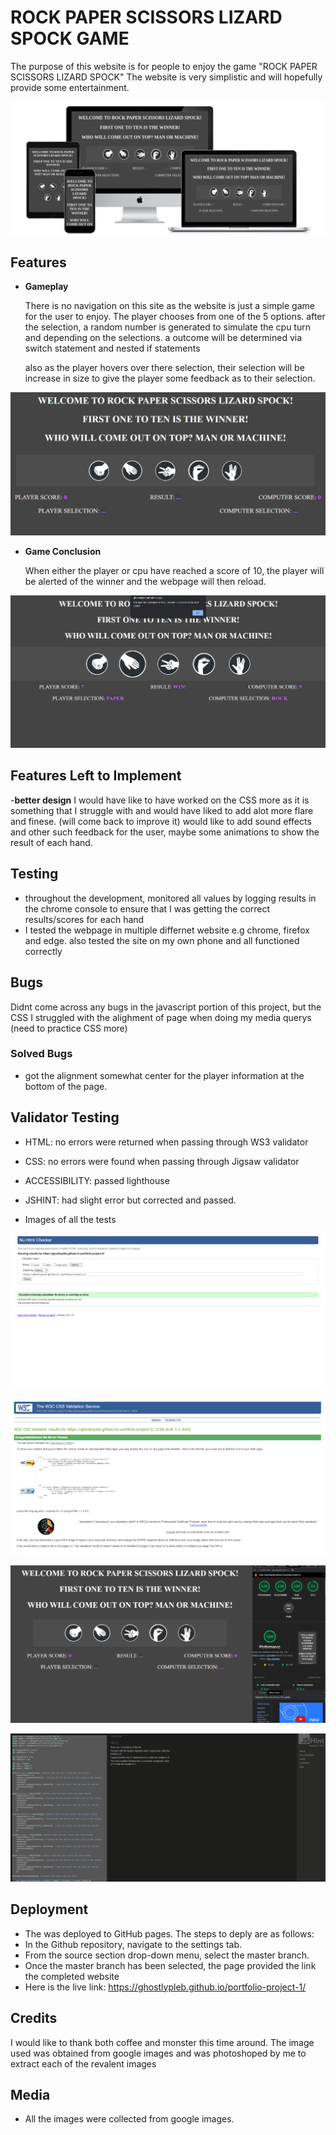# ROCK PAPER SCISSORS LIZARD SPOCK GAME

The purpose of this website is for people to enjoy the game "ROCK PAPER SCISSORS LIZARD SPOCK" 
The website is very simplistic and will hopefully provide some entertainment.

![Responsice Mockup](assets/images/website_mockup.png)

## Features 

- __Gameplay__

  There is no navigation on this site as the website is just a simple game for the user to enjoy. The player chooses from one of the 5 options.
  after the selection, a random number is generated to simulate the cpu turn and depending on the selections. a outcome will be determined via switch statement and nested   if statements
  
  also as the player hovers over there selection, their selection will be increase in size to give the player some feedback as to their selection.

![gameplay](assets/images/game_screenshot.png) 

- __Game Conclusion__

  When either the player or cpu have reached a score of 10, the player will be alerted of the winner and the webpage will then reload.

![Game Ending](assets/images/game_conclusion.png)


## Features Left to Implement

-__better design__
  I would have like to have worked on the CSS more as it is something that I struggle with and would have liked to add alot more flare and finese. (will come back to     improve it)
  would like to add sound effects and other such feedback for the user, maybe some animations to show the result of each hand.

## Testing 

- throughout the development, monitored all values by logging results in the chrome console to ensure that I was getting the correct results/scores for each hand
- I tested the webpage in multiple differnet website e.g chrome, firefox and edge. also tested the site on my own phone and all functioned correctly

## Bugs

Didnt come across any bugs in the javascript portion of this project, but the CSS I struggled with the alighment of page when doing my media querys (need to practice CSS more)

### Solved Bugs

- got the alignment somewhat center for the player information at the bottom of the page.


## Validator Testing 

- HTML: no errors were returned when passing through WS3 validator

- CSS: no errors were found when passing through Jigsaw validator

- ACCESSIBILITY: passed lighthouse

- JSHINT: had slight error but corrected and passed.

- Images of all the tests

![test1](assets/images/html_check.png)

![test2](assets/images/css_check.png)

![test3](assets/images/lighthouse_report.png)

![test3](assets/images/js_check.png)


## Deployment

- The was deployed to GitHub pages. The steps to deply are as follows:
- In the Github repository, navigate to the settings tab.
- From the source section drop-down menu, select the master branch.
- Once the master branch has been selected, the page provided the link the completed website
- Here is the live link: https://ghostlypleb.github.io/portfolio-project-1/

## Credits 

I would like to thank both coffee and monster this time around.
The image used was obtained from google images and was photoshoped by me to extract each of the revalent images

## Media

- All the images were collected from google images.
